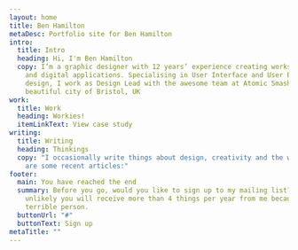 ```yaml
---
layout: home
title: Ben Hamilton
metaDesc: Portfolio site for Ben Hamilton
intro:
  title: Intro
  heading: Hi, I'm Ben Hamilton
  copy: I’m a graphic designer with 12 years’ experience creating works for print
    and digital applications. Specialising in User Interface and User Experience
    design, I work as Design Lead with the awesome team at Atomic Smash in the
    beautiful city of Bristol, UK
work:
  title: Work
  heading: Workies!
  itemLinkText: View case study
writing:
  title: Writing
  heading: Thinkings
  copy: "I occasionally write things about design, creativity and the web. Here
    are some recent articles:"
footer:
  main: You have reached the end
  summary: Before you go, would you like to sign up to my mailing list? It is very
    unlikely you will receive more than 4 things per year from me because I am a
    terrible person.
  buttonUrl: "#"
  buttonText: Sign up
metaTitle: ""
---
```

